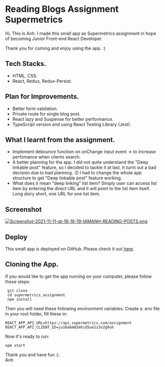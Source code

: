 # Reading Blogs Assignment Supermetrics

Hi, This is Anh. I made this small app as Supermetrics assignment in hope of becoming Junior Front-end React Developer.

Thank you for coming and enjoy using the app. :)

## Tech Stacks.

- HTML, CSS.
- React, Redux, Redux-Persist.

## Plan for Improvements.

- Better form validation.
- Private route for single blog post.
- React lazy and Suspense for better performance.
- TypeScript version and using React Testing Library (Jest).

## What I learnt from the assignment.

- Implement debounce function on onChange input event -> to increase perfomance when clients search.
- A better planning for the app. I did not quite understand the "Deep linkable post" feature, so I decided to tackle it at last. It turnt out a bad decision due to bad planning. :D I had to change the whole app structure to get "Deep linkable post" feature working.
- What does it mean "deep linking" list item? Simply user can access list item by entering the direct URL and it will point to the list item itself. Long story short, one URL for one list item.

## Screenshot

[![Screenshot-2021-11-11-at-18-16-19-IAMANH-READING-POSTS.png](https://i.postimg.cc/V6f97J6x/Screenshot-2021-11-11-at-18-16-19-IAMANH-READING-POSTS.png)](https://postimg.cc/4K0hyNpP)

## Deploy

This small app is deployed on GitHub. Please check it out [here](https://iamanh1990.github.io/supermetrics_assignment/).

## Cloning the App.

If you would like to get the app running on your computer, please follow these steps:

```
 git clone
 cd supermetrics_assignment
 npm install
```

Then you will need these following environment variables. Create a .env file in your root folder, fill these in:

```
REACT_APP_API_URL=https://api.supermetrics.com/assignment
REACT_APP_API_CLIENT_ID=ju16a6m81mhid5ue1z3v2g0uh
```

Now it's ready to run:

```
npm start
```

Thank you and have fun :). <br> Anh
